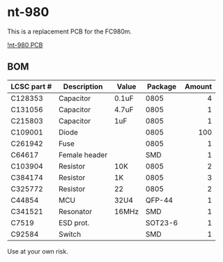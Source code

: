 # nt-980

This is a replacement PCB for the FC980m.

[!nt-980 PCB](https://i.imgur.com/GgDrTDp.png)

## BOM

| LCSC part # | Description   | Value | Package  | Amount |
| ----------- | ------------- | ----- | -------- | ------:|
| C128353     | Capacitor     | 0.1uF | 0805     | 4      |
| C131056     | Capacitor     | 4.7uF | 0805     | 1      |
| C215803     | Capacitor     | 1uF   | 0805     | 1      |
| C109001     | Diode         |       | 0805     | 100    |
| C261942     | Fuse          |       | 0805     | 1      |
| C64617      | Female header |       | SMD      | 1      |
| C103904     | Resistor      | 10K   | 0805     | 2      |
| C384174     | Resistor      | 1K    | 0805     | 3      |
| C325772     | Resistor      | 22    | 0805     | 2      |
| C44854      | MCU           | 32U4  | QFP-44   | 1      |
| C341521     | Resonator     | 16MHz | SMD      | 1      |
| C7519       | ESD prot.     |       | SOT23-6  | 1      |
| C92584      | Switch        |       | SMD      | 1      |

Use at your own risk.
